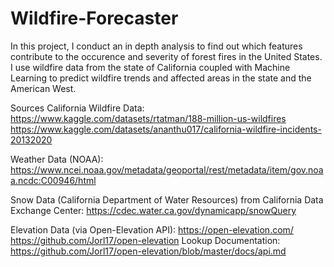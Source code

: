 # Wildfire-Forecaster
In this project, I conduct an in depth analysis to find out which features contribute to the occurence and severity of forest fires in the United States.
I use wildfire data from the state of California coupled with Machine Learning to predict wildfire trends and affected areas in the
state and the American West.


Sources
California Wildfire Data:
https://www.kaggle.com/datasets/rtatman/188-million-us-wildfires
https://www.kaggle.com/datasets/ananthu017/california-wildfire-incidents-20132020

Weather Data (NOAA): 
https://www.ncei.noaa.gov/metadata/geoportal/rest/metadata/item/gov.noaa.ncdc:C00946/html

Snow Data (California Department of Water Resources) from California Data Exchange Center:
https://cdec.water.ca.gov/dynamicapp/snowQuery


Elevation Data (via Open-Elevation API):
https://open-elevation.com/
https://github.com/Jorl17/open-elevation
Lookup Documentation: 
https://github.com/Jorl17/open-elevation/blob/master/docs/api.md
